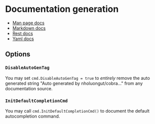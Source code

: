 # Documentation generation

- [Man page docs](man.md)
- [Markdown docs](md.md)
- [Rest docs](rest.md)
- [Yaml docs](yaml.md)

## Options
### `DisableAutoGenTag`

You may set `cmd.DisableAutoGenTag = true`
to _entirely_ remove the auto generated string "Auto generated by nholuongut/cobra..."
from any documentation source.

### `InitDefaultCompletionCmd`

You may call `cmd.InitDefaultCompletionCmd()` to document the default autocompletion command.
